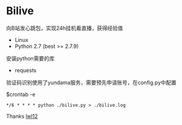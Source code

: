 Bilive
======

向B站发心跳包，实现24h挂机看直播，获得经验值

* Linux
* Python 2.7 (best >= 2.7.9)

安装python需要的库

* requests

验证码识别使用了yundama服务，需要预先申请账号，在config.py中配置

$crontab -e

`
*/6 * * * * python ./bilive.py > ./bilive.log
`

Thanks [lwl12](https://blog.lwl12.com/)
